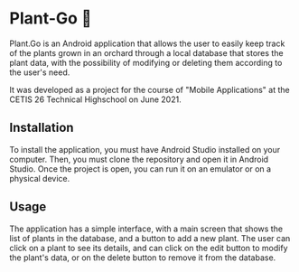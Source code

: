 # Plant-Go :seedling:

Plant.Go is an Android application that allows the user to easily keep track of the plants grown in an orchard through a local database that stores the plant data, with the possibility of modifying or deleting them according to the user's need.

It was developed as a project for the course of "Mobile Applications" at the CETIS 26 Technical Highschool on June 2021.

## Installation

To install the application, you must have Android Studio installed on your computer. Then, you must clone the repository and open it in Android Studio. Once the project is open, you can run it on an emulator or on a physical device.

## Usage

The application has a simple interface, with a main screen that shows the list of plants in the database, and a button to add a new plant. The user can click on a plant to see its details, and can click on the edit button to modify the plant's data, or on the delete button to remove it from the database.
